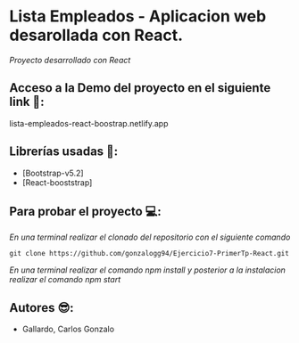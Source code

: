 # Lista Empleados - Aplicacion web desarollada con React.

*Proyecto desarrollado con React*

## Acceso a la Demo del proyecto en el siguiente link 👀:


lista-empleados-react-boostrap.netlify.app



## Librerías usadas 📁:

- [Bootstrap-v5.2]
- [React-booststrap]



## Para probar el proyecto 💻:
*En una terminal realizar el clonado del repositorio con el siguiente comando*

`git clone https://github.com/gonzalogg94/Ejercicio7-PrimerTp-React.git` 

*En una terminal realizar el comando npm install y posterior a la instalacion realizar el comando npm start*

## Autores 😎:
- Gallardo, Carlos Gonzalo
